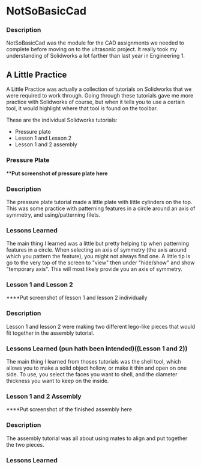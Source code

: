 # NotSoBasicCad

### Description

  NotSoBasicCad was the module for the CAD assignments we needed
to complete before moving on to the ultrasonic project. It really
took my understanding of Solidworks a lot farther than last year
in Engineering 1.

## A Little Practice

  A Little Practice was actually a collection of tutorials on Solidworks
that we were required to work through. Going through these tutorials
gave me more practice with Solidworks of course, but when it tells you
to use a certain tool, it would highlight where that tool is found
on the toolbar.

  These are the individual Solidworks tutorials:

* Pressure plate
* Lesson 1 and Lesson 2
* Lesson 1 and 2 assembly

### Pressure Plate

****Put screenshot of pressure plate here**

### Description

  The pressure plate tutorial made a little plate with little cylinders
on the top. This was some practice with patterning features in a circle
around an axis of symmetry, and using/patterning filets.

### Lessons Learned

  The main thing I learned was a little but pretty helping tip when
patterning features in a circle. When selecting an axis of symmetry
(the axis around which you pattern the feature), you might not always
find one. A little tip is go to the very top of the screen to "view"
then under "hide/show" and show "temporary axis". This will most likely
provide you an axis of symmetry.

### Lesson 1 and Lesson 2

****Put screenshot of lesson 1 and lesson 2 individually

### Description

  Lesson 1 and lesson 2 were making two different lego-like pieces
that would fit together in the assembly tutorial.

### Lessons Learned (pun hath been intended)((Lesson 1 and 2))

  The main thing I learned from thoses tutorials was the shell tool,
which allows you to make a solid object hollow, or make it thin and open
on one side. To use, you select the faces you want to shell, and the diameter
thickness you want to keep on the inside.

### Lesson 1 and 2 Assembly

****Put screenshot of the finished assembly here

### Description

  The assembly tutorial was all about using mates to align and put
together the two pieces.

### Lessons Learned
